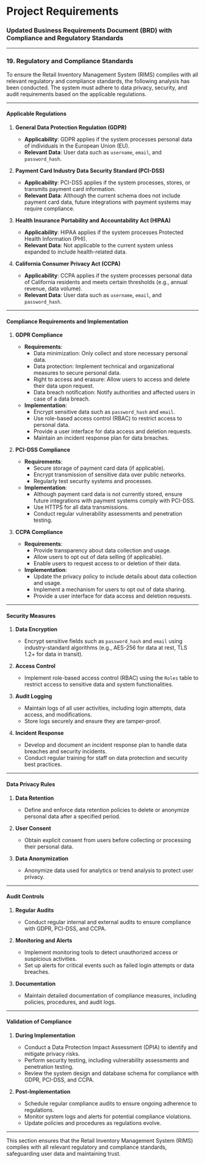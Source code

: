 # Project Requirements

### Updated Business Requirements Document (BRD) with Compliance and Regulatory Standards

---

### 19. **Regulatory and Compliance Standards**

To ensure the Retail Inventory Management System (RIMS) complies with all relevant regulatory and compliance standards, the following analysis has been conducted. The system must adhere to data privacy, security, and audit requirements based on the applicable regulations.

---

#### **Applicable Regulations**

1. **General Data Protection Regulation (GDPR)**  
   - **Applicability**: GDPR applies if the system processes personal data of individuals in the European Union (EU).  
   - **Relevant Data**: User data such as `username`, `email`, and `password_hash`.

2. **Payment Card Industry Data Security Standard (PCI-DSS)**  
   - **Applicability**: PCI-DSS applies if the system processes, stores, or transmits payment card information.  
   - **Relevant Data**: Although the current schema does not include payment card data, future integrations with payment systems may require compliance.

3. **Health Insurance Portability and Accountability Act (HIPAA)**  
   - **Applicability**: HIPAA applies if the system processes Protected Health Information (PHI).  
   - **Relevant Data**: Not applicable to the current system unless expanded to include health-related data.

4. **California Consumer Privacy Act (CCPA)**  
   - **Applicability**: CCPA applies if the system processes personal data of California residents and meets certain thresholds (e.g., annual revenue, data volume).  
   - **Relevant Data**: User data such as `username`, `email`, and `password_hash`.

---

#### **Compliance Requirements and Implementation**

1. **GDPR Compliance**
   - **Requirements**:
     - Data minimization: Only collect and store necessary personal data.
     - Data protection: Implement technical and organizational measures to secure personal data.
     - Right to access and erasure: Allow users to access and delete their data upon request.
     - Data breach notification: Notify authorities and affected users in case of a data breach.
   - **Implementation**:
     - Encrypt sensitive data such as `password_hash` and `email`.
     - Use role-based access control (RBAC) to restrict access to personal data.
     - Provide a user interface for data access and deletion requests.
     - Maintain an incident response plan for data breaches.

2. **PCI-DSS Compliance**
   - **Requirements**:
     - Secure storage of payment card data (if applicable).
     - Encrypt transmission of sensitive data over public networks.
     - Regularly test security systems and processes.
   - **Implementation**:
     - Although payment card data is not currently stored, ensure future integrations with payment systems comply with PCI-DSS.
     - Use HTTPS for all data transmissions.
     - Conduct regular vulnerability assessments and penetration testing.

3. **CCPA Compliance**
   - **Requirements**:
     - Provide transparency about data collection and usage.
     - Allow users to opt out of data selling (if applicable).
     - Enable users to request access to or deletion of their data.
   - **Implementation**:
     - Update the privacy policy to include details about data collection and usage.
     - Implement a mechanism for users to opt out of data sharing.
     - Provide a user interface for data access and deletion requests.

---

#### **Security Measures**

1. **Data Encryption**
   - Encrypt sensitive fields such as `password_hash` and `email` using industry-standard algorithms (e.g., AES-256 for data at rest, TLS 1.2+ for data in transit).

2. **Access Control**
   - Implement role-based access control (RBAC) using the `Roles` table to restrict access to sensitive data and system functionalities.

3. **Audit Logging**
   - Maintain logs of all user activities, including login attempts, data access, and modifications.
   - Store logs securely and ensure they are tamper-proof.

4. **Incident Response**
   - Develop and document an incident response plan to handle data breaches and security incidents.
   - Conduct regular training for staff on data protection and security best practices.

---

#### **Data Privacy Rules**

1. **Data Retention**
   - Define and enforce data retention policies to delete or anonymize personal data after a specified period.

2. **User Consent**
   - Obtain explicit consent from users before collecting or processing their personal data.

3. **Data Anonymization**
   - Anonymize data used for analytics or trend analysis to protect user privacy.

---

#### **Audit Controls**

1. **Regular Audits**
   - Conduct regular internal and external audits to ensure compliance with GDPR, PCI-DSS, and CCPA.

2. **Monitoring and Alerts**
   - Implement monitoring tools to detect unauthorized access or suspicious activities.
   - Set up alerts for critical events such as failed login attempts or data breaches.

3. **Documentation**
   - Maintain detailed documentation of compliance measures, including policies, procedures, and audit logs.

---

#### **Validation of Compliance**

1. **During Implementation**
   - Conduct a Data Protection Impact Assessment (DPIA) to identify and mitigate privacy risks.
   - Perform security testing, including vulnerability assessments and penetration testing.
   - Review the system design and database schema for compliance with GDPR, PCI-DSS, and CCPA.

2. **Post-Implementation**
   - Schedule regular compliance audits to ensure ongoing adherence to regulations.
   - Monitor system logs and alerts for potential compliance violations.
   - Update policies and procedures as regulations evolve.

---

This section ensures that the Retail Inventory Management System (RIMS) complies with all relevant regulatory and compliance standards, safeguarding user data and maintaining trust.